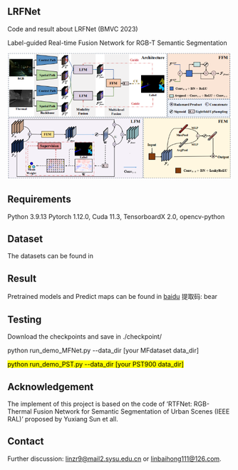 ## LRFNet

Code and result about LRFNet (BMVC 2023)

Label-guided Real-time Fusion Network for RGB-T Semantic Segmentation

![model](picture/model.png)
## Requirements

Python 3.9.13 Pytorch 1.12.0, Cuda 11.3, TensorboardX 2.0, opencv-python

## Dataset
The datasets can be found in 
## Result

Pretrained models and Predict maps can be found in [baidu](https://pan.baidu.com/s/15HrIL4fyxIafFkQQ5B6hPQ) 提取码: bear

## Testing
Download the checkpoints and save in ./checkpoint/

<span class="highlight">python run_demo_MFNet.py --data_dir [your MFdataset data_dir]</span>

<mark>python run_demo_PST.py --data_dir [your PST900 data_dir]<mark>
## Acknowledgement
The implement of this project is based on the code of ‘RTFNet: RGB-Thermal Fusion Network for Semantic Segmentation of Urban Scenes (IEEE RAL)’ proposed by Yuxiang Sun et all.

## Contact
Further discussion: linzr9@mail2.sysu.edu.cn or linbaihong111@126.com.

